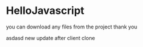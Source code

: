 # HelloJavascript
you can download any files from the project
thank you

asdasd
new update after client clone
